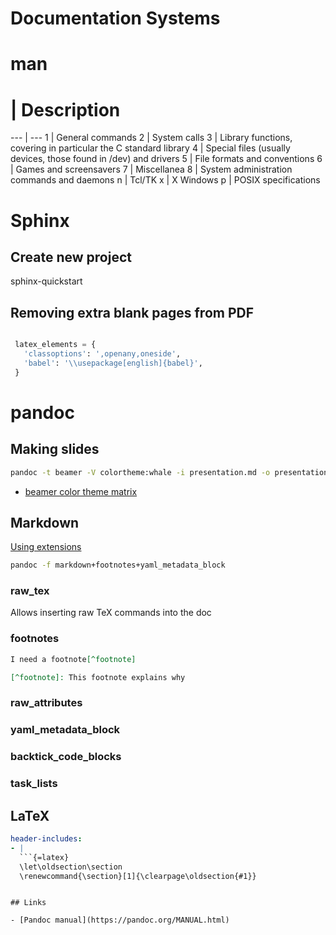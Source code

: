 # Documentation Systems
# man

 #  | Description
--- | ---
 1  | General commands
 2  | System calls
 3  | Library functions, covering in particular the C standard library
 4  | Special files (usually devices, those found in /dev) and drivers
 5  | File formats and conventions
 6  | Games and screensavers
 7  | Miscellanea
 8  | System administration commands and daemons
 n  | Tcl/TK
 x  | X Windows
 p  | POSIX specifications
# Sphinx

## Create new project



 sphinx-quickstart

## Removing extra blank pages from PDF

```python

 latex_elements = {
   'classoptions': ',openany,oneside',
   'babel': '\\usepackage[english]{babel}',
 }
```
# pandoc

## Making slides

```bash
pandoc -t beamer -V colortheme:whale -i presentation.md -o presentation.pdf
```

* [beamer color theme matrix](https://hartwork.org/beamer-theme-matrix/)

## Markdown

[Using extensions](https://pandoc.org/MANUAL.html#extensions)

```bash
pandoc -f markdown+footnotes+yaml_metadata_block
```

### raw_tex

Allows inserting raw TeX commands into the doc

### footnotes

```markdown
I need a footnote[^footnote]

[^footnote]: This footnote explains why
```

### raw_attributes

### yaml_metadata_block

### backtick_code_blocks

### task_lists

## LaTeX

```yaml
header-includes:
- |
  ```{=latex}
  \let\oldsection\section
  \renewcommand{\section}[1]{\clearpage\oldsection{#1}}
  ```
```

## Links

- [Pandoc manual](https://pandoc.org/MANUAL.html)
